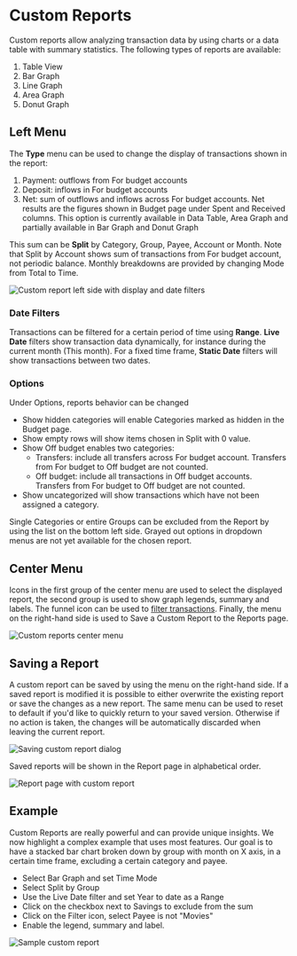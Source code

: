 # Custom Reports

Custom reports allow analyzing transaction data by using charts or a data table with summary statistics. The following types of reports are available:

1. Table View
2. Bar Graph
3. Line Graph
4. Area Graph
5. Donut Graph

## Left Menu

The **Type** menu can be used to change the display of transactions shown in the report:
1. Payment: outflows from For budget accounts
2. Deposit: inflows in For budget accounts
3. Net: sum of outflows and inflows across For budget accounts. Net results are the figures shown in Budget page under Spent and Received columns. This option is currently available in Data Table, Area Graph and partially available in Bar Graph and Donut Graph

This sum can be **Split** by Category, Group, Payee, Account or Month.
Note that Split by Account shows sum of transactions from For budget account, not periodic balance.
Monthly breakdowns are provided by changing Mode from Total to Time.

![Custom report left side with display and date filters](/img/reports/cr-left-menu.png)

### Date Filters

Transactions can be filtered for a certain period of time using **Range**. **Live Date** filters show transaction data dynamically, for instance during the current month (This month). For a fixed time frame, **Static Date** filters will show transactions between two dates.

### Options

Under Options, reports behavior can be changed

* Show hidden categories will enable Categories marked as hidden in the Budget page.
* Show empty rows will show items chosen in Split with 0 value.
* Show Off budget enables two categories:
	* Transfers: include all transfers across For budget account. Transfers from For budget to Off budget are not counted.
	* Off budget: include all transactions in Off budget accounts. Transfers from For budget to Off budget are not counted.
* Show uncategorized will show transactions which have not been assigned a category.

Single Categories or entire Groups can be excluded from the Report by using the list on the bottom left side.
Grayed out options in dropdown menus are not yet available for the chosen report.

## Center Menu

Icons in the first group of the center menu are used to select the displayed report, the second group is used to show graph legends, summary and labels. The funnel icon can be used to [filter transactions](/docs/transactions/filters.md). Finally, the menu on the right-hand side is used to Save a Custom Report to the Reports page.

![Custom reports center menu](/img/reports/cr-center-menu.png)

## Saving a Report

A custom report can be saved by using the menu on the right-hand side. If a saved report is modified it is possible to either overwrite the existing report or save the changes as a new report. The same menu can be used to reset to default if you'd like to quickly return to your saved version. Otherwise if no action is taken, the changes will be automatically discarded when leaving the current report.

![Saving custom report dialog](/img/reports/cr-save.png)

Saved reports will be shown in the Report page in alphabetical order.

![Report page with custom report](/img/reports/cr-page.png)

## Example

Custom Reports are really powerful and can provide unique insights. We now highlight a complex example that uses most features. Our goal is to have a stacked bar chart broken down by group with month on X axis, in a certain time frame, excluding a certain category and payee.

* Select Bar Graph and set Time Mode
* Select Split by Group
* Use the Live Date filter and set Year to date as a Range
* Click on the checkbox next to Savings to exclude from the sum
* Click on the Filter icon, select Payee is not "Movies"
* Enable the legend, summary and label.

![Sample custom report](/img/reports/cr-example.png)

